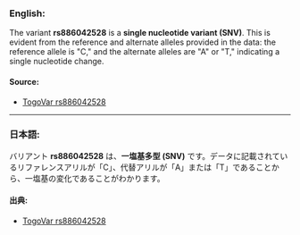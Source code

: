 ### English:
The variant **rs886042528** is a **single nucleotide variant (SNV)**. This is evident from the reference and alternate alleles provided in the data: the reference allele is "C," and the alternate alleles are "A" or "T," indicating a single nucleotide change.

#### Source:
- [TogoVar rs886042528](https://togovar.org)

---

### 日本語:
バリアント **rs886042528** は、**一塩基多型 (SNV)** です。データに記載されているリファレンスアリルが「C」、代替アリルが「A」または「T」であることから、一塩基の変化であることがわかります。

#### 出典:
- [TogoVar rs886042528](https://togovar.org)